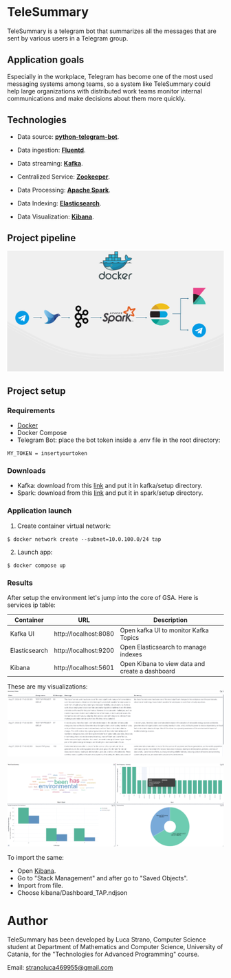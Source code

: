 # TeleSummary

TeleSummary is a telegram bot that summarizes all the messages that are sent by various users in a Telegram group.

## Application goals


Especially in the workplace, Telegram has become one of the most used messaging systems among teams, so a system like TeleSummary could help large organizations with distributed work teams monitor internal communications and make decisions about them more quickly.


## Technologies 


- Data source: **[python-telegram-bot](https://python-telegram-bot.org/)**.

- Data ingestion: **[Fluentd](https://www.fluentd.org/)**.

- Data streaming: **[Kafka](https://kafka.apache.org/)**.

- Centralized Service: **[Zookeeper](https://zookeeper.apache.org/)**.

- Data Processing: **[Apache Spark](https://spark.apache.org/)**.

- Data Indexing: **[Elasticsearch](https://www.elastic.co/elasticsearch)**.

- Data Visualization: **[Kibana](https://www.elastic.co/kibana)**.


## Project pipeline
![Pipeline](presentation/images/pipeline.png)


## Project setup

### Requirements
- [Docker](https://www.docker.com/)
- Docker Compose
- Telegram Bot: place the bot token inside a .env file in the root directory:
```
MY_TOKEN = insertyourtoken
```
### Downloads
- Kafka: download from this [link](https://downloads.apache.org/kafka/3.6.2/kafka_2.13-3.6.2.tgz) and put it in kafka/setup directory.
- Spark: download from this [link](https://dlcdn.apache.org/spark/spark-3.4.3/spark-3.4.3-bin-hadoop3.tgz) and put it in spark/setup directory.


### Application launch

1. Create container virtual network:

```
$ docker network create --subnet=10.0.100.0/24 tap
```

2. Launch app:

```
$ docker compose up
```


### Results

After setup the environment let's jump into the core of GSA. Here is services ip table:

| Container     | URL                                        | Description                                     |
| ------------- | ------------------------------------------ | ----------------------------------------------- |
| Kafka UI      | http://localhost:8080                      | Open kafka UI to monitor Kafka Topics           |
| Elasticsearch | http://localhost:9200                      | Open Elasticsearch to manage indexes            |
| Kibana        | http://localhost:5601                      | Open Kibana to view data and create a dashboard |

These are my visualizations:
![Kibana table](presentation/images/summary-table-kibana.png)

![kibana dashboard](presentation/images/dashboard-kibana.png)

To import the same:
- Open [Kibana](localhost:5601).
- Go to "Stack Management" and after go to "Saved Objects".
- Import from file.
- Choose kibana/Dashboard_TAP.ndjson

# Author
TeleSummary has been developed by Luca Strano, Computer Science student at Department of Mathematics and Computer Science, University of Catania, for the "Technologies for Advanced Programming" course.

Email: stranoluca469955@gmail.com